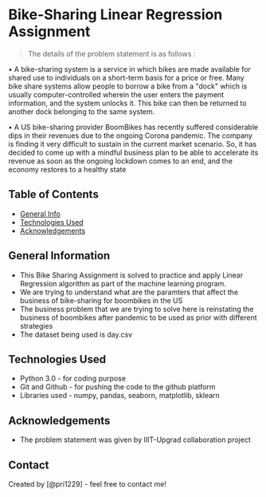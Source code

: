 # Bike-Sharing Linear Regression Assignment
> The details of the problem statement is as follows :

  • A bike-sharing system is a service in which bikes are made available for shared use to
    individuals on a short-term basis for a price or free. Many bike share systems allow people to
    borrow a bike from a "dock" which is usually computer-controlled wherein the user enters the
    payment information, and the system unlocks it. This bike can then be returned to another
    dock belonging to the same system.

  • A US bike-sharing provider BoomBikes has recently suffered considerable dips in their
    revenues due to the ongoing Corona pandemic. The company is finding it very difficult to
    sustain in the current market scenario. So, it has decided to come up with a mindful business
    plan to be able to accelerate its revenue as soon as the ongoing lockdown comes to an end,
    and the economy restores to a healthy state

## Table of Contents
* [General Info](#general-information)
* [Technologies Used](#technologies-used)
* [Acknowledgements](#acknowledgements)


## General Information
- This Bike Sharing Assignment is solved to practice and apply Linear Regression algorithm as part of the machine learning program.
- We are trying to understand what are the paramters that affect the business of bike-sharing for boombikes in the US
- The business problem that we are trying to solve here is reinstating the business of boombikes after pandemic to be used as prior with        different strategies
- The dataset being used is day.csv

## Technologies Used
- Python 3.0 - for coding purpose
- Git and Github - for pushing the code to the github platform
- Libraries used - numpy, pandas, seaborn, matplotlib, sklearn

## Acknowledgements
- The problem statement was given by IIIT-Upgrad collaboration project


## Contact
Created by [@pri1229] - feel free to contact me!


